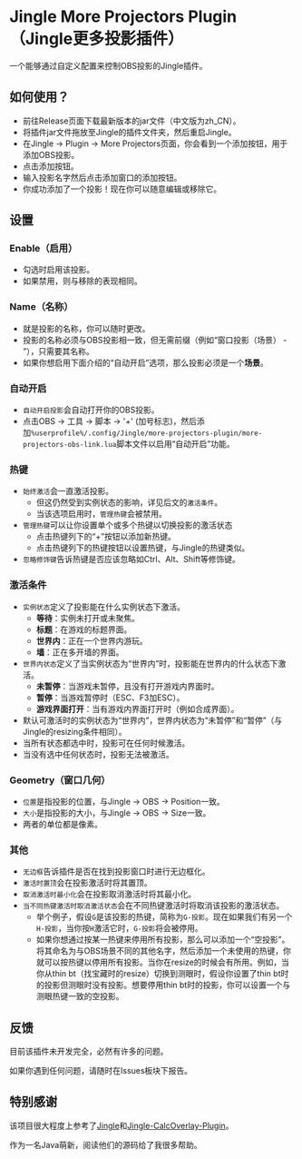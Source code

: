# Jingle More Projectors Plugin（Jingle更多投影插件）

一个能够通过自定义配置来控制OBS投影的Jingle插件。

## 如何使用？

- 前往Release页面下载最新版本的jar文件（中文版为zh_CN）。
- 将插件jar文件拖放至Jingle的插件文件夹，然后重启Jingle。
- 在Jingle -> Plugin -> More Projectors页面，你会看到一个添加按钮，用于添加OBS投影。
- 点击添加按钮。
- 输入投影名字然后点击添加窗口的添加按钮。
- 你成功添加了一个投影！现在你可以随意编辑或移除它。

## 设置

### Enable（启用）

- 勾选时启用该投影。
- 如果禁用，则与移除的表现相同。

### Name（名称）

- 就是投影的名称，你可以随时更改。
- 投影的名称必须与OBS投影相一致，但无需前缀（例如“窗口投影（场景） - ”），只需要其名称。
- 如果你想启用下面介绍的“自动开启”选项，那么投影必须是一个**场景**。

### 自动开启

- `自动开启投影`会自动打开你的OBS投影。
- 点击OBS -> 工具 -> 脚本 -> '+' (加号标志)，然后添加`%userprofile%/.config/Jingle/more-projectors-plugin/more-projectors-obs-link.lua`脚本文件以启用“自动开启”功能。

### 热键

- `始终激活`会一直激活投影。
  - 但这仍然受到实例状态的影响，详见后文的`激活条件`。
  - 当该选项启用时，`管理热键`会被禁用。
- `管理热键`可以让你设置单个或多个热键以切换投影的激活状态
  - 点击热键列下的“+”按钮以添加新热键。
  - 点击热键列下的热键按钮以设置热键，与Jingle的热键类似。
- `忽略修饰键`告诉热键是否应该忽略如Ctrl、Alt、Shift等修饰键。

### 激活条件

- `实例状态`定义了投影能在什么实例状态下激活。
  - **等待**：实例未打开或未聚焦。
  - **标题**：在游戏的标题界面。
  - **世界内**：正在一个世界内游玩。
  - **墙**：正在多开墙的界面。
- `世界内状态`定义了当实例状态为“世界内”时，投影能在世界内的什么状态下激活。
  - **未暂停**：当游戏未暂停，且没有打开游戏内界面时。
  - **暂停**：当游戏暂停时（ESC、F3加ESC）。
  - **游戏界面打开**：当有游戏内界面打开时（例如合成界面）。
- 默认可激活时的实例状态为“世界内”，世界内状态为“未暂停”和“暂停”（与Jingle的resizing条件相同）。
- 当所有状态都选中时，投影可在任何时候激活。
- 当没有选中任何状态时，投影无法被激活。

### Geometry（窗口几何）

- `位置`是指投影的位置，与Jingle -> OBS -> Position一致。
- `大小`是指投影的大小，与Jingle -> OBS -> Size一致。
- 两者的单位都是像素。

### 其他

- `无边框`告诉插件是否在找到投影窗口时进行无边框化。
- `激活时置顶`会在投影激活时将其置顶。
- `取消激活时最小化`会在投影取消激活时将其最小化。
- `当不同热键激活时取消激活状态`会在不同热键激活时将取消该投影的激活状态。
  - 举个例子，假设`G`是该投影的热键，简称为`G-投影`。现在如果我们有另一个`H-投影`，当你按`H`激活它时，`G-投影`将会被停用。
  - 如果你想通过按某一热键来停用所有投影，那么可以添加一个“空投影”。将其命名为与OBS场景不同的其他名字，然后添加一个未使用的热键，你就可以按热键以停用所有投影。当你在resize的时候会有所用。例如，当你从thin bt（找宝藏时的resize）切换到测眼时，假设你设置了thin bt时的投影但测眼时没有投影。想要停用thin bt时的投影，你可以设置一个与测眼热键一致的空投影。

## 反馈

目前该插件未开发完全，必然有许多的问题。

如果你遇到任何问题，请随时在Issues板块下报告。

## 特别感谢

该项目很大程度上参考了[Jingle](https://github.com/DuncanRuns/Jingle)和[Jingle-CalcOverlay-Plugin](https://github.com/marin774/Jingle-CalcOverlay-Plugin)。

作为一名Java萌新，阅读他们的源码给了我很多帮助。